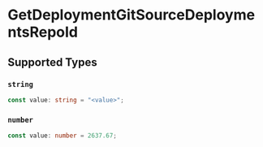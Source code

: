 # GetDeploymentGitSourceDeploymentsRepoId


## Supported Types

### `string`

```typescript
const value: string = "<value>";
```

### `number`

```typescript
const value: number = 2637.67;
```

